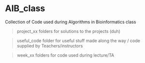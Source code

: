 # AIB_class
 
 Collection of Code used during Algorithms in Bioinformatics class
 
 >project_xx folders for solutions to the projects (duh)
 
 >useful_code folder for useful stuff made along the way / code supplied by Teachers/instructors
 
 >week_xx folders for code used during lecture/TA
 
 
